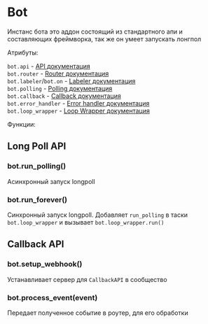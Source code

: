 # Bot

Инстанс бота это аддон состоящий из стандартного апи и составляющих фреймворка, так же он умеет запускать лонгпол

Атрибуты:

`bot.api` - [API документация](../../low-level/api/api.md)<br/>
`bot.router` - [Router документация](../../high-level/routing/index.md)<br/>
`bot.labeler`/`bot.on` - [Labeler документация](labeler.md)<br/>
`bot.polling` - [Polling документация](../../low-level/polling/polling.md)<br/>
`bot.callback` - [Callback документация](../../low-level/callback/callback.md)<br/>
`bot.error_handler` - [Error handler документация](../../low-level/exception_handling/error-handler.md)<br/>
`bot.loop_wrapper` - [Loop Wrapper документация](../../tools/loop-wrapper.md)<br/>

Функции:

## Long Poll API

### bot.run_polling()

Асинхронный запуск longpoll

### bot.run_forever()

Синхронный запуск longpoll. Добавляет `run_polling` в таски `bot.loop_wrapper` и вызывает `bot.loop_wrapper.run()`

## Callback API

### bot.setup_webhook()

Устанавливает сервер для `CallbackAPI` в сообщество

### bot.process_event(event)

Передает полученное событие в роутер, для его обработки
